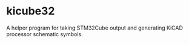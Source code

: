 # kicube32
A helper program for taking STM32Cube output and generating KiCAD processor schematic symbols.
